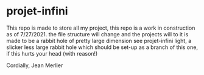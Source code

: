 # projet-infini

This repo is made to store all my project, this repo is a work in construction as of 7/27/2021.
the file structure will change and the projects will to it is made to be a rabbit hole of pretty large dimension
see projet-infini light, a slicker less large rabbit hole which should be set-up as a branch of this one, if this hurts your head (with reason!)

Cordially,
Jean Merlier